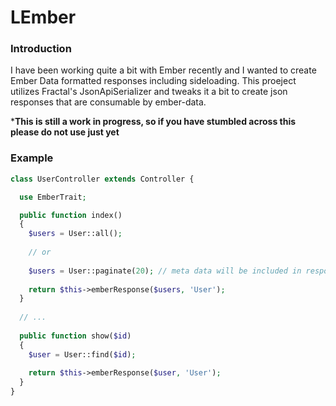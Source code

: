 # LEmber

###  Introduction

I have been working quite a bit with Ember recently and I wanted to create Ember Data formatted responses including 
sideloading. This proeject utilizes Fractal's JsonApiSerializer and tweaks it a bit to create json responses that 
are consumable by ember-data.

***This is still a work in progress, so if you have stumbled across this please do not use just yet**

### Example


```php
class UserController extends Controller {

  use EmberTrait;

  public function index()
  {
    $users = User::all();
    
    // or
    
    $users = User::paginate(20); // meta data will be included in response
    
    return $this->emberResponse($users, 'User');
  }
  
  // ...
  
  public function show($id)
  {
    $user = User::find($id);
    
    return $this->emberResponse($user, 'User');
  }
}
```
